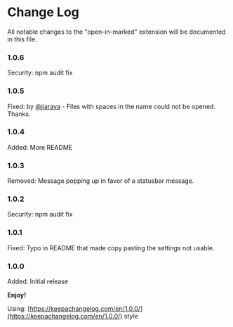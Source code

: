 # Change Log
All notable changes to the "open-in-marked" extension will be documented in this file.

### 1.0.6

Security: npm audit fix

### 1.0.5

Fixed: by [@jjarava](https://github.com/jjarava) -  Files with spaces in the name could not be opened. Thanks.  

### 1.0.4  

Added: More README

### 1.0.3

Removed: Message popping up in favor of a statusbar message.

### 1.0.2

Security: npm audit fix

### 1.0.1

Fixed: Typo in README that made copy pasting the settings not usable.

### 1.0.0

Added: Initial release

**Enjoy!**


Using: [https://keepachangelog.com/en/1.0.0/](https://keepachangelog.com/en/1.0.0/) style